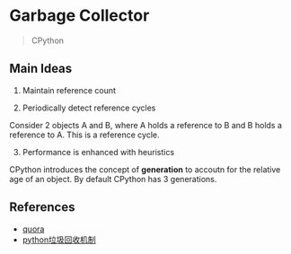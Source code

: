 # Garbage Collector

>CPython

## Main Ideas

1. Maintain reference count

2. Periodically detect reference cycles

Consider 2 objects A and B, where A holds a reference to B and B holds a reference
to A. This is a reference cycle.

3. Performance is enhanced with heuristics

CPython introduces the concept of **generation** to accoutn for the relative
age of an object. By default CPython has 3 generations.

## References

- [quora](https://www.quora.com/How-does-garbage-collection-in-Python-work)
- [python垃圾回收机制](http://foofish.net/blog/94/python-gc)
